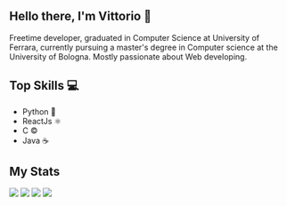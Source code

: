 ## Hello there, I'm Vittorio 🦎
Freetime developer, graduated in Computer Science at University of Ferrara, currently pursuing a master's degree in Computer science at the University of Bologna.
Mostly passionate about Web developing.
## Top Skills 💻
* Python 🐍
* ReactJs ⚛️
* C ©️
* Java ☕
## My Stats
![](https://api.visitorbadge.io/api/VisitorHit?user=vittoriorossetto&repo=github-visitors-badge&countColor=%237B1E7A)
![](http://github-profile-summary-cards.vercel.app/api/cards/stats?username=vittoriorossetto&theme=github_dark)
![](http://github-profile-summary-cards.vercel.app/api/cards/productive-time?username=vittoriorossetto&theme=github_dark&utcOffset=1)
![](http://github-profile-summary-cards.vercel.app/api/cards/profile-details?username=vittoriorossetto&theme=github_dark)